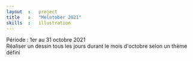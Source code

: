 ```yaml
---
layout  :   project
title   :   "Melotober 2021"
skills  :   illustration
---
```

Période : 1er au 31 octobre 2021  
Réaliser un dessin tous les jours durant le mois d'octobre selon un thème défini